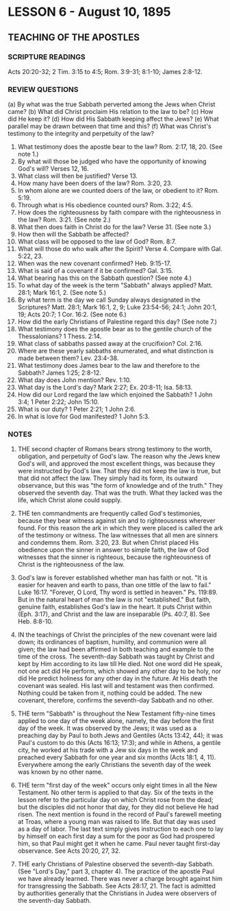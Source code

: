 # LESSON 6 - August 10, 1895

## TEACHING OF THE APOSTLES

### SCRIPTURE READINGS
Acts 20:20-32; 2 Tim. 3:15 to 4:5; Rom. 3:9-31; 8:1-10; James 2:8-12.

### REVIEW QUESTIONS
(a) By what was the true Sabbath perverted among the Jews when Christ came?
(b) What did Christ proclaim His relation to the law to be?
(c) How did He keep it?
(d) How did His Sabbath keeping affect the Jews?
(e) What parallel may be drawn between that time and this?
(f) What was Christ's testimony to the integrity and perpetuity of the law?

1. What testimony does the apostle bear to the law? Rom. 2:17, 18, 20. (See note 1.)
2. By what will those be judged who have the opportunity of knowing God's will? Verses 12, 16.
3. What class will then be justified? Verse 13.
4. How many have been doers of the law? Rom. 3:20, 23.
5. In whom alone are we counted doers of the law, or obedient to it? Rom. 5:19.
6. Through what is His obedience counted ours? Rom. 3:22; 4:5.
7. How does the righteousness by faith compare with the righteousness in the law? Rom. 3:21. (See note 2.)
8. What then does faith in Christ do for the law? Verse 31. (See note 3.)
9. How then will the Sabbath be affected?
10. What class will be opposed to the law of God? Rom. 8:7.
11. What will those do who walk after the Spirit? Verse 4. Compare with Gal. 5:22, 23.
12. When was the new covenant confirmed? Heb. 9:15-17.
13. What is said of a covenant if it be confirmed? Gal. 3:15.
14. What bearing has this on the Sabbath question? (See note 4.)
15. To what day of the week is the term "Sabbath" always applied? Matt. 28:1; Mark 16:1, 2. (See note 5.)
16. By what term is the day we call Sunday always designated in the Scriptures? Matt. 28:1; Mark 16:1, 2, 9; Luke 23:54-56; 24:1; John 20:1, 19; Acts 20:7; 1 Cor. 16:2. (See note 6.)
17. How did the early Christians of Palestine regard this day? (See note 7.)
18. What testimony does the apostle bear as to the gentile church of the Thessalonians? 1 Thess. 2:14.
19. What class of sabbaths passed away at the crucifixion? Col. 2:16.
20. Where are these yearly sabbaths enumerated, and what distinction is made between them? Lev. 23:4-38.
21. What testimony does James bear to the law and therefore to the Sabbath? James 1:25; 2:8-12.
22. What day does John mention? Rev. 1:10.
23. What day is the Lord's day? Mark 2:27; Ex. 20:8-11; Isa. 58:13.
24. How did our Lord regard the law which enjoined the Sabbath? 1 John 3:4; 1 Peter 2:22; John 15:10.
25. What is our duty? 1 Peter 2:21; 1 John 2:6.
26. In what is love for God manifested? 1 John 5:3.

### NOTES

1. THE second chapter of Romans bears strong testimony to the worth, obligation, and perpetuity of God's law. The reason why the Jews knew God's will, and approved the most excellent things, was because they were instructed by God's law. That they did not keep the law is true, but that did not affect the law. They simply had its form, its outward observance, but this was "the form of knowledge and of the truth." They observed the seventh day. That was the truth. What they lacked was the life, which Christ alone could supply.

2. THE ten commandments are frequently called God's testimonies, because they bear witness against sin and to righteousness wherever found. For this reason the ark in which they were placed is called the ark of the testimony or witness. The law witnesses that all men are sinners and condemns them. Rom. 3:20, 23. But when Christ placed His obedience upon the sinner in answer to simple faith, the law of God witnesses that the sinner is righteous, because the righteousness of Christ is the righteousness of the law.

3. God's law is forever established whether man has faith or not. "It is easier for heaven and earth to pass, than one tittle of the law to fail." Luke 16:17. "Forever, O Lord, Thy word is settled in heaven." Ps. 119:89. But in the natural heart of man the law is not "established." But faith, genuine faith, establishes God's law in the heart. It puts Christ within (Eph. 3:17), and Christ and the law are inseparable (Ps. 40:7, 8). See Heb. 8:8-10.

4. IN the teachings of Christ the principles of the new covenant were laid down; its ordinances of baptism, humility, and communion were all given; the law had been affirmed in both teaching and example to the time of the cross. The seventh-day Sabbath was taught by Christ and kept by Him according to its law till He died. Not one word did He speak, not one act did He perform, which showed any other day to be holy, nor did He predict holiness for any other day in the future. At His death the covenant was sealed. His last will and testament was then confirmed. Nothing could be taken from it, nothing could be added. The new covenant, therefore, confirms the seventh-day Sabbath and no other.

5. THE term "Sabbath" is throughout the New Testament fifty-nine times applied to one day of the week alone, namely, the day before the first day of the week. It was observed by the Jews; it was used as a preaching day by Paul to both Jews and Gentiles (Acts 13:42, 44); it was Paul's custom to do this (Acts 16:13; 17:3); and while in Athens, a gentile city, he worked at his trade with a Jew six days in the week and preached every Sabbath for one year and six months (Acts 18:1, 4, 11). Everywhere among the early Christians the seventh day of the week was known by no other name.

6. THE term "first day of the week" occurs only eight times in all the New Testament. No other term is applied to that day. Six of the texts in the lesson refer to the particular day on which Christ rose from the dead; but the disciples did not honor that day, for they did not believe He had risen. The next mention is found in the record of Paul's farewell meeting at Troas, where a young man was raised to life. But that day was used as a day of labor. The last text simply gives instruction to each one to lay by himself on each first day a sum for the poor as God had prospered him, so that Paul might get it when he came. Paul never taught first-day observance. See Acts 20:20, 27, 32.

7. THE early Christians of Palestine observed the seventh-day Sabbath. (See "Lord's Day," part 3, chapter 4). The practice of the apostle Paul we have already learned. There was never a charge brought against him for transgressing the Sabbath. See Acts 28:17, 21. The fact is admitted by authorities generally that the Christians in Judea were observers of the seventh-day Sabbath.